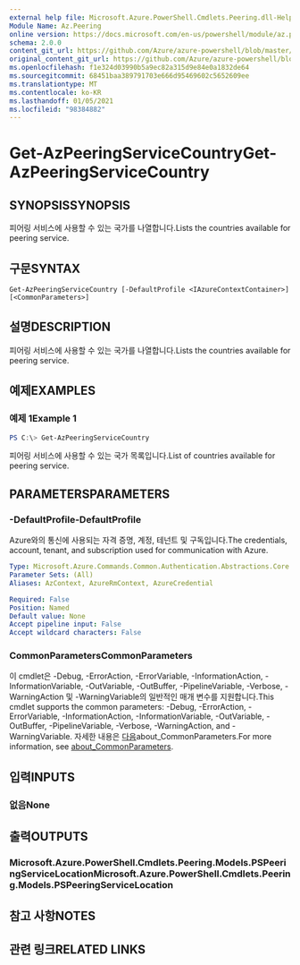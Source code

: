 ```yaml
---
external help file: Microsoft.Azure.PowerShell.Cmdlets.Peering.dll-Help.xml
Module Name: Az.Peering
online version: https://docs.microsoft.com/en-us/powershell/module/az.peering/get-azpeeringservicecountry
schema: 2.0.0
content_git_url: https://github.com/Azure/azure-powershell/blob/master/src/Peering/Peering/help/Get-AzPeeringServiceCountry.md
original_content_git_url: https://github.com/Azure/azure-powershell/blob/master/src/Peering/Peering/help/Get-AzPeeringServiceCountry.md
ms.openlocfilehash: f1e324d03990b5a9ec82a315d9e84e0a1832de64
ms.sourcegitcommit: 68451baa389791703e666d95469602c5652609ee
ms.translationtype: MT
ms.contentlocale: ko-KR
ms.lasthandoff: 01/05/2021
ms.locfileid: "98384882"
---
```

# <span data-ttu-id="471e5-101">Get-AzPeeringServiceCountry</span><span class="sxs-lookup"><span data-stu-id="471e5-101">Get-AzPeeringServiceCountry</span></span>

## <span data-ttu-id="471e5-102">SYNOPSIS</span><span class="sxs-lookup"><span data-stu-id="471e5-102">SYNOPSIS</span></span>
<span data-ttu-id="471e5-103">피어링 서비스에 사용할 수 있는 국가를 나열합니다.</span><span class="sxs-lookup"><span data-stu-id="471e5-103">Lists the countries available for peering service.</span></span>

## <span data-ttu-id="471e5-104">구문</span><span class="sxs-lookup"><span data-stu-id="471e5-104">SYNTAX</span></span>

```
Get-AzPeeringServiceCountry [-DefaultProfile <IAzureContextContainer>] [<CommonParameters>]
```

## <span data-ttu-id="471e5-105">설명</span><span class="sxs-lookup"><span data-stu-id="471e5-105">DESCRIPTION</span></span>
<span data-ttu-id="471e5-106">피어링 서비스에 사용할 수 있는 국가를 나열합니다.</span><span class="sxs-lookup"><span data-stu-id="471e5-106">Lists the countries available for peering service.</span></span>

## <span data-ttu-id="471e5-107">예제</span><span class="sxs-lookup"><span data-stu-id="471e5-107">EXAMPLES</span></span>

### <span data-ttu-id="471e5-108">예제 1</span><span class="sxs-lookup"><span data-stu-id="471e5-108">Example 1</span></span>
```powershell
PS C:\> Get-AzPeeringServiceCountry
```

<span data-ttu-id="471e5-109">피어링 서비스에 사용할 수 있는 국가 목록입니다.</span><span class="sxs-lookup"><span data-stu-id="471e5-109">List of countries available for peering service.</span></span>

## <span data-ttu-id="471e5-110">PARAMETERS</span><span class="sxs-lookup"><span data-stu-id="471e5-110">PARAMETERS</span></span>

### <span data-ttu-id="471e5-111">-DefaultProfile</span><span class="sxs-lookup"><span data-stu-id="471e5-111">-DefaultProfile</span></span>
<span data-ttu-id="471e5-112">Azure와의 통신에 사용되는 자격 증명, 계정, 테넌트 및 구독입니다.</span><span class="sxs-lookup"><span data-stu-id="471e5-112">The credentials, account, tenant, and subscription used for communication with Azure.</span></span>

```yaml
Type: Microsoft.Azure.Commands.Common.Authentication.Abstractions.Core.IAzureContextContainer
Parameter Sets: (All)
Aliases: AzContext, AzureRmContext, AzureCredential

Required: False
Position: Named
Default value: None
Accept pipeline input: False
Accept wildcard characters: False
```

### <span data-ttu-id="471e5-113">CommonParameters</span><span class="sxs-lookup"><span data-stu-id="471e5-113">CommonParameters</span></span>
<span data-ttu-id="471e5-114">이 cmdlet은 -Debug, -ErrorAction, -ErrorVariable, -InformationAction, -InformationVariable, -OutVariable, -OutBuffer, -PipelineVariable, -Verbose, -WarningAction 및 -WarningVariable의 일반적인 매개 변수를 지원합니다.</span><span class="sxs-lookup"><span data-stu-id="471e5-114">This cmdlet supports the common parameters: -Debug, -ErrorAction, -ErrorVariable, -InformationAction, -InformationVariable, -OutVariable, -OutBuffer, -PipelineVariable, -Verbose, -WarningAction, and -WarningVariable.</span></span> <span data-ttu-id="471e5-115">자세한 내용은 [다음](http://go.microsoft.com/fwlink/?LinkID=113216)about_CommonParameters.</span><span class="sxs-lookup"><span data-stu-id="471e5-115">For more information, see [about_CommonParameters](http://go.microsoft.com/fwlink/?LinkID=113216).</span></span>

## <span data-ttu-id="471e5-116">입력</span><span class="sxs-lookup"><span data-stu-id="471e5-116">INPUTS</span></span>

### <span data-ttu-id="471e5-117">없음</span><span class="sxs-lookup"><span data-stu-id="471e5-117">None</span></span>

## <span data-ttu-id="471e5-118">출력</span><span class="sxs-lookup"><span data-stu-id="471e5-118">OUTPUTS</span></span>

### <span data-ttu-id="471e5-119">Microsoft.Azure.PowerShell.Cmdlets.Peering.Models.PSPeeringServiceLocation</span><span class="sxs-lookup"><span data-stu-id="471e5-119">Microsoft.Azure.PowerShell.Cmdlets.Peering.Models.PSPeeringServiceLocation</span></span>

## <span data-ttu-id="471e5-120">참고 사항</span><span class="sxs-lookup"><span data-stu-id="471e5-120">NOTES</span></span>

## <span data-ttu-id="471e5-121">관련 링크</span><span class="sxs-lookup"><span data-stu-id="471e5-121">RELATED LINKS</span></span>

